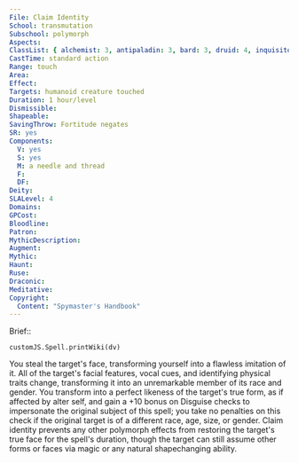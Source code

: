 ```yaml
---
File: Claim Identity
School: transmutation
Subschool: polymorph
Aspects: 
ClassList: { alchemist: 3, antipaladin: 3, bard: 3, druid: 4, inquisitor: 3, shaman: 4, sorcerer: 4, wizard: 4, witch: 3 }
CastTime: standard action
Range: touch
Area: 
Effect: 
Targets: humanoid creature touched
Duration: 1 hour/level
Dismissible: 
Shapeable: 
SavingThrow: Fortitude negates
SR: yes
Components:
  V: yes
  S: yes
  M: a needle and thread
  F: 
  DF: 
Deity: 
SLALevel: 4
Domains: 
GPCost: 
Bloodline: 
Patron: 
MythicDescription: 
Augment: 
Mythic: 
Haunt: 
Ruse: 
Draconic: 
Meditative: 
Copyright:
  Content: "Spymaster's Handbook"
---
```

Brief:: 

```dataviewjs
customJS.Spell.printWiki(dv)
```

You steal the target's face, transforming yourself into a flawless imitation of it. All of the target's facial features, vocal cues, and identifying physical traits change, transforming it into an unremarkable member of its race and gender. You transform into a perfect likeness of the target's true form, as if affected by alter self, and gain a +10 bonus on Disguise checks to impersonate the original subject of this spell; you take no penalties on this check if the original target is of a different race, age, size, or gender.  Claim identity prevents any other polymorph effects from restoring the target's true face for the spell's duration, though the target can still assume other forms or faces via magic or any natural shapechanging ability.
